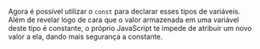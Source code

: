 Agora é possível utilizar o `const` para declarar esses tipos de variáveis. Além de revelar logo de cara que o valor armazenada em uma variável deste tipo é constante, o próprio JavaScript te impede de atribuir um novo valor a ela, dando mais segurança a constante.
